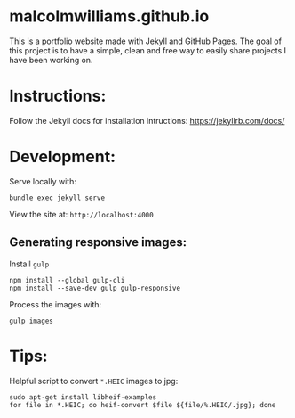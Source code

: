 # malcolmwilliams.github.io

This is a portfolio website made with Jekyll and GitHub Pages. The goal of this project is to have a simple, clean and free way to easily share projects I have been working on.

# Instructions:

Follow the Jekyll docs for installation intructions: https://jekyllrb.com/docs/

# Development:

Serve locally with:

```
bundle exec jekyll serve
```

View the site at: `http://localhost:4000`

## Generating responsive images:

Install `gulp`

```
npm install --global gulp-cli
npm install --save-dev gulp gulp-responsive
```

Process the images with:

```
gulp images
```

# Tips:

Helpful script to convert `*.HEIC` images to jpg:

```
sudo apt-get install libheif-examples
for file in *.HEIC; do heif-convert $file ${file/%.HEIC/.jpg}; done
```
